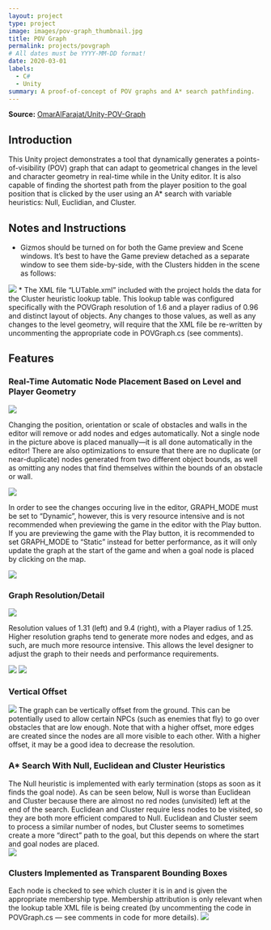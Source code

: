```yaml
---
layout: project
type: project
image: images/pov-graph_thumbnail.jpg
title: POV Graph
permalink: projects/povgraph
# All dates must be YYYY-MM-DD format!
date: 2020-03-01
labels:
  - C#
  - Unity
summary: A proof-of-concept of POV graphs and A* search pathfinding. 
---
```

**Source:** <a href="https://github.com/OmarAlFarajat/Unity-POV-Graph"><i class="large github icon"></i>OmarAlFarajat/Unity-POV-Graph</a>
## Introduction
This Unity project demonstrates a tool that dynamically generates a points-of-visibility (POV) graph that can adapt to geometrical changes in the level and character geometry in real-time while in the Unity editor. It is also capable of finding the shortest path from the player position to the goal position that is clicked by the user using an A* search with variable heuristics: Null, Euclidian, and Cluster.

## Notes and Instructions
* Gizmos should be turned on for both the Game preview and Scene windows. It’s best to have the Game preview detached as a separate window to see them side-by-side, with the Clusters hidden in the scene as follows: 
<img class="ui fluid rounded centered image" src="../images/pov/readme1.png">
* The XML file “LUTable.xml” included with the project holds the data for the Cluster heuristic lookup table. This lookup table was configured specifically with the POVGraph resolution of 1.6 and a player radius of 0.96 and distinct layout of objects. Any changes to those values, as well as any changes to the level geometry, will require that the XML file be re-written by uncommenting the appropriate code in POVGraph.cs (see comments).  

## Features
### Real-Time Automatic Node Placement Based on Level and Player Geometry 
<img class="ui fluid rounded centered image" src="../images/pov/readme2.png">  

Changing the position, orientation or scale of obstacles and walls in the editor will remove or add nodes and edges automatically. Not a single node in the picture above is placed manually—it is all done automatically in the editor! There are also optimizations to ensure that there are no duplicate (or near-duplicate) nodes generated from two different object bounds, as well as omitting any nodes that find themselves within the bounds of an obstacle or wall. 
 
<img class="ui fluid rounded centered image" src="../images/pov/readme3.png">  

In order to see the changes occuring live in the editor, GRAPH_MODE must be set to “Dynamic”, however, this is very resource intensive and is not recommended when previewing the game in the editor with the Play button. If you are previewing the game with the Play button, it is recommended to set GRAPH_MODE to “Static” instead for better performance, as it will only update the graph at the start of the game and when a goal node is placed by clicking on the map.  

<img class="ui fluid rounded centered image" src="../images/pov/dynamic.gif">  

### Graph Resolution/Detail
<img class="ui fluid rounded centered image" src="../images/pov/readme4.png">  

Resolution values of 1.31 (left) and 9.4 (right), with a Player radius of 1.25. Higher resolution graphs tend to generate more nodes and edges, and as such, are much more resource intensive. This allows the level designer to adjust the graph to their needs and performance requirements. 

<img class="ui fluid rounded centered image" src="../images/pov/readme5.png">  

<img class="ui fluid rounded centered image" src="../images/pov/resolution.gif">  

### Vertical Offset
<img class="ui fluid rounded centered image" src="../images/pov/readme6.png">  
The graph can be vertically offset from the ground. This can be potentially used to allow certain NPCs (such as enemies that fly) to go over obstacles that are low enough. Note that with a higher offset, more edges are created since the nodes are all more visible to each other. With a higher offset, it may be a good idea to decrease the resolution. 

### A* Search With Null, Euclidean and Cluster Heuristics
The Null heuristic is implemented with early termination (stops as soon as it finds the goal node). As can be seen below, Null is worse than Euclidean and Cluster because there are almost no red nodes (unvisited) left at the end of the search. Euclidean and Cluster require less nodes to be visited, so they are both more efficient compared to Null. Euclidean and Cluster seem to process a similar number of nodes, but Cluster seems to sometimes create a more “direct” path to the goal, but this depends on where the start and goal nodes are placed.  
<img class="ui fluid rounded centered image" src="../images/pov/readme7.png">  

### Clusters Implemented as Transparent Bounding Boxes
Each node is checked to see which cluster it is in and is given the appropriate membership type. Membership attribution is only relevant when the lookup table XML file is being created (by uncommenting the code in POVGraph.cs — see comments in code for more details). 
<img class="ui fluid rounded centered image" src="../images/pov/readme8.png">  